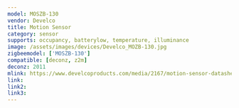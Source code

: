 ```yaml
---
model: MOSZB-130
vendor: Develco
title: Motion Sensor
category: sensor
supports: occupancy, batterylow, temperature, illuminance
image: /assets/images/devices/Develco_MOZB-130.jpg
zigbeemodel: ['MOSZB-130']
compatible: [deconz, z2m]
deconz: 2011
mlink: https://www.develcoproducts.com/media/2167/motion-sensor-datasheet_v23.pdf
link: 
link2: 
link3: 
---
```


